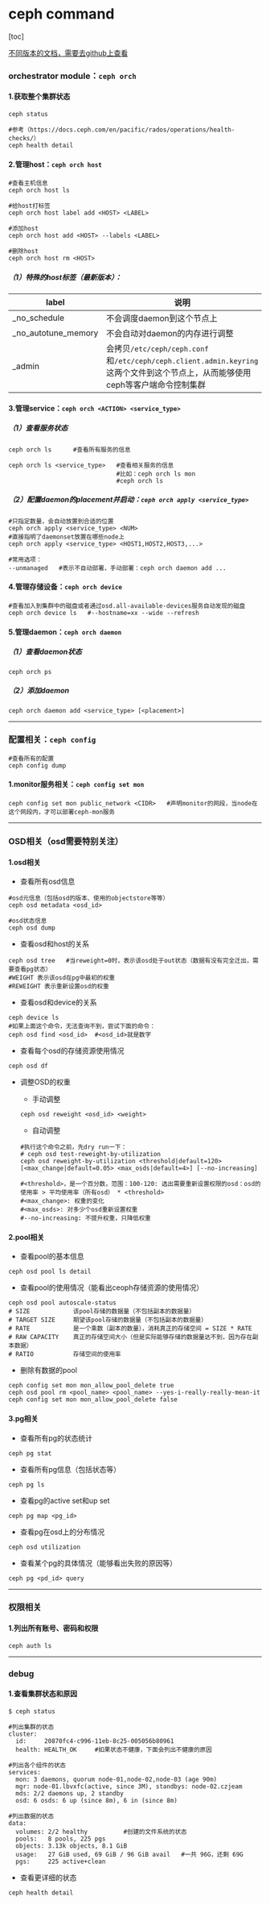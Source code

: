 # ceph command

[toc]

[不同版本的文档，需要去github上查看](https://github.com/ceph/ceph/tree/hammer/doc)

### orchestrator module：`ceph orch`

#### 1.获取整个集群状态
```shell
ceph status

#参考（https://docs.ceph.com/en/pacific/rados/operations/health-checks/）
ceph health detail
```

#### 2.管理host：`ceph orch host`
```shell
#查看主机信息
ceph orch host ls

#给host打标签
ceph orch host label add <HOST> <LABEL>

#添加host
ceph orch host add <HOST> --labels <LABEL>

#删除host
ceph orch host rm <HOST>
```

##### （1）特殊的host标签（最新版本）：
|label|说明|
|-|-|
|_no_schedule|不会调度daemon到这个节点上|
|_no_autotune_memory|不会自动对daemon的内存进行调整|
|_admin|会拷贝`/etc/ceph/ceph.conf`和`/etc/ceph/ceph.client.admin.keyring`这两个文件到这个节点上，从而能够使用ceph等客户端命令控制集群|

#### 3.管理service：`ceph orch <ACTION> <service_type>`

##### （1）查看服务状态
```shell
ceph orch ls      #查看所有服务的信息

ceph orch ls <service_type>   #查看相关服务的信息
                              #比如：ceph orch ls mon
                              #ceph orch ls
```

##### （2）配置daemon的placement并启动：`ceph orch apply <service_type>`

```shell
#只指定数量，会自动放置到合适的位置
ceph orch apply <service_type> <NUM>
#直接指明了daemonset放置在哪些node上
ceph orch apply <service_type> <HOST1,HOST2,HOST3,...>

#常用选项：
--unmanaged   #表示不自动部署，手动部署：ceph orch daemon add ...
```

#### 4.管理存储设备：`ceph orch device`

```shell
#查看加入到集群中的磁盘或者通过osd.all-available-devices服务自动发现的磁盘
ceph orch device ls   #--hostname=xx --wide --refresh
```

#### 5.管理daemon：`ceph orch daemon`

##### （1）查看daemon状态
```shell
ceph orch ps
```

##### （2）添加daemon
```shell
ceph orch daemon add <service_type> [<placement>]
```

***

### 配置相关：`ceph config`

```shell
#查看所有的配置
ceph config dump
```

#### 1.monitor服务相关：`ceph config set mon`
```shell
ceph config set mon public_network <CIDR>   #声明monitor的网段，当node在这个网段内，才可以部署ceph-mon服务
```

***

### OSD相关（osd需要特别关注）

#### 1.osd相关

* 查看所有osd信息
```shell
#osd元信息（包括osd的版本、使用的objectstore等等）
ceph osd metadata <osd_id>

#osd状态信息
ceph osd dump
```

* 查看osd和host的关系
```shell
ceph osd tree   #当reweight=0时，表示该osd处于out状态（数据有没有完全迁出，需要查看pg状态）
#WEIGHT 表示该osd在pg中最初的权重
#REWEIGHT 表示重新设置osd的权重
```

* 查看osd和device的关系
```shell
ceph device ls
#如果上面这个命令，无法查询不到，尝试下面的命令：
ceph osd find <osd_id>  #<osd_id>就是数字
```

* 查看每个osd的存储资源使用情况
```shell
ceph osd df
```

* 调整OSD的权重
  * 手动调整
  ```shell
  ceph osd reweight <osd_id> <weight>
  ```

  * 自动调整
  ```shell
  #执行这个命令之前，先dry run一下：
  # ceph osd test-reweight-by-utilization
  ceph osd reweight-by-utilization <threshold|default=120> [<max_change|default=0.05> <max_osds|default=4>] [--no-increasing]

  #<threshold>，是一个百分数，范围：100-120: 选出需要重新设置权限的osd：osd的使用率 > 平均使用率（所有osd） * <threshold>
  #<max_change>: 权重的变化
  #<max_osds>: 对多少个osd重新设置权重
  #--no-increasing: 不提升权重，只降低权重
  ```

#### 2.pool相关

* 查看pool的基本信息
```shell
ceph osd pool ls detail
```

* 查看pool的使用情况（能看出ceoph存储资源的使用情况）
```shell
ceph osd pool autoscale-status
# SIZE            该pool存储的数据量（不包括副本的数据量）
# TARGET SIZE     期望该pool存储的数据量（不包括副本的数据量）
# RATE            是一个乘数（副本的数量），消耗真正的存储空间 = SIZE * RATE
# RAW CAPACITY    真正的存储空间大小（但是实际能够存储的数据量达不到，因为存在副本数据）
# RATIO           存储空间的使用率
```

* 删除有数据的pool
```shell
ceph config set mon mon_allow_pool_delete true
ceph osd pool rm <pool_name> <pool_name> --yes-i-really-really-mean-it
ceph config set mon mon_allow_pool_delete false
```

#### 3.pg相关
* 查看所有pg的状态统计
```shell
ceph pg stat
```

* 查看所有pg信息（包括状态等）
```shell
ceph pg ls
```

* 查看pg的active set和up set
```shell
ceph pg map <pg_id>
```

* 查看pg在osd上的分布情况
```shell
ceph osd utilization
```

* 查看某个pg的具体情况（能够看出失败的原因等）
```shell
ceph pg <pd_id> query
```

***

### 权限相关

#### 1.列出所有账号、密码和权限
```shell
ceph auth ls
```

***

### debug

#### 1.查看集群状态和原因
```shell
$ ceph status

#列出集群的状态
cluster:
  id:     20870fc4-c996-11eb-8c25-005056b80961
  health: HEALTH_OK     #如果状态不健康，下面会列出不健康的原因

#列出各个组件的状态
services:
  mon: 3 daemons, quorum node-01,node-02,node-03 (age 90m)
  mgr: node-01.lbvxfc(active, since 3M), standbys: node-02.czjeam
  mds: 2/2 daemons up, 2 standby
  osd: 6 osds: 6 up (since 8m), 6 in (since 8m)

#列出数据的状态
data:
  volumes: 2/2 healthy          #创建的文件系统的状态
  pools:   8 pools, 225 pgs
  objects: 3.13k objects, 8.1 GiB
  usage:   27 GiB used, 69 GiB / 96 GiB avail   #一共 96G，还剩 69G
  pgs:     225 active+clean
```

* 查看更详细的状态
```shell
ceph health detail
```
